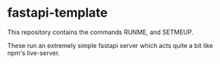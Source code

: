 # fastapi-template

This repository contains the commands RUNME, and SETMEUP.

These run an extremely simple fastapi server which acts quite a bit like npm's live-server.
